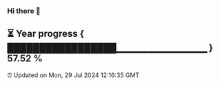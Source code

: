### Hi there 👋
⏳ Year progress { █████████████████▁▁▁▁▁▁▁▁▁▁▁▁▁ } 57.52 %
---
⏰ Updated on Mon, 29 Jul 2024 12:16:35 GMT

